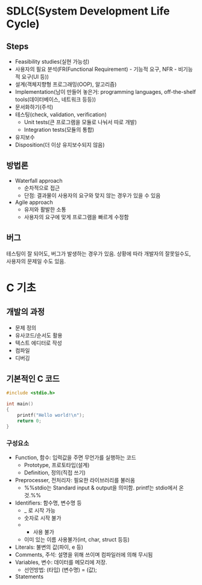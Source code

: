 # SDLC(System Development Life Cycle)

## Steps

- Feasibility studies(실현 가능성)
- 사용자의 필요 분석(FR(Functional Requirement) - 기능적 요구, NFR - 비기능적 요구(UI 등))
- 설계(객체지향형 프로그래밍(OOP), 알고리즘)
- Implementation(남이 만들어 놓은거: programming languages, off-the-shelf tools(데이터베이스, 네트워크 등등))
- 문서화하기(주석)
- 테스팅(check, validation, verification)
  - Unit tests(큰 프로그램을 모듈로 나눠서 따로 개발)
  - Integration tests(모듈의 통합)
- 유지보수
- Disposition(더 이상 유지보수되지 않음)

## 방법론

- Waterfall approach
  - 순차적으로 접근
  - 단점: 결과물이 사용자의 요구와 맞지 않는 경우가 있을 수 있음
- Agile approach
  - 유저와 활발한 소통
  - 사용자의 요구에 맞게 프로그램을 빠르게 수정함

## 버그

테스팅이 잘 되어도, 버그가 발생하는 경우가 있음.
상황에 따라 개발자의 잘못일수도, 사용자의 문제일 수도 있음.

# C 기초

## 개발의 과정

- 문제 정의
- 유사코드/순서도 활용
- 텍스트 에디터로 작성
- 컴파일
- 디버깅

## 기본적인 C 코드

```C
#include <stdio.h>

int main()
{
	printf("Hello world!\n");
	return 0;
}
```

### 구성요소

- Function, 함수: 입력값을 주면 무언가를 실행하는 코드
  - Prototype, 프로토타입(설계)
  - Definition, 정의(직접 쓰기)
- Preprocesser, 전처리자: 필요한 라이브러리를 불러옴
  - %%stdio는 Standard input & output을 의미함. printf는 stdio에서 온 것.%%
- Identifiers: 함수명, 변수명 등
  - \_ 로 시작 가능
  - 숫자로 시작 불가
  - - 사용 불가
  - 이미 있는 이름 사용불가(int, char, struct 등등)
- Literals: 불변의 값(파이, e 등)
- Comments, 주석: 설명을 위해 쓰이며 컴파일러에 의해 무시됨
- Variables, 변수: 데이터를 메모리에 저장.
  - 선언방법: (타입) (변수명) = (값);
- Statements
